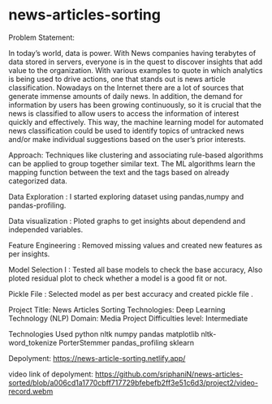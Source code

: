 # news-articles-sorting

Problem Statement:

In today’s world, data is power. With News companies having terabytes of data stored in 
servers, everyone is in the quest to discover insights that add value to the organization. 
With various examples to quote in which analytics is being used to drive actions, one that 
stands out is news article classification.
Nowadays on the Internet there are a lot of sources that generate immense amounts of 
daily news. In addition, the demand for information by users has been growing 
continuously, so it is crucial that the news is classified to allow users to access the 
information of interest quickly and effectively. This way, the machine learning model for 
automated news classification could be used to identify topics of untracked news and/or 
make individual suggestions based on the user’s prior interests.


Approach: Techniques like clustering and associating rule-based algorithms can be 
applied to group together similar text. The ML algorithms learn the mapping function 
between the text and the tags based on already categorized data.

Data Exploration : I started exploring dataset using pandas,numpy and pandas-profiling.

Data visualization : Ploted graphs to get insights about dependend and independed variables.

Feature Engineering : Removed missing values and created new features as per insights.

Model Selection I : Tested all base models to check the base accuracy, Also ploted residual plot to check whether a model is a good fit or not.

Pickle File : Selected model as per best accuracy and created pickle file .


Project Title: News Articles Sorting
Technologies: Deep Learning Technology (NLP)
Domain:       Media
Project Difficulties level: Intermediate


Technologies Used
python
nltk
numpy 
pandas
matplotlib
nltk-word_tokenize
PorterStemmer 
pandas_profiling
sklearn

Depolyment: https://news-article-sorting.netlify.app/


video link of depolyment: https://github.com/sriphaniN/news-articles-sorted/blob/a006cd1a1770cbff717729bfebefb2ff3e51c6d3/project2/video-record.webm
